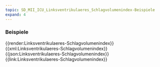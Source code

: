 ```yaml
---
topic: SD_MII_ICU_Linksventrikulaeres_Schlagvolumenindex-Beispiele
expand: 4
---
```

### Beispiele


<tabs>
    <tab title="Übersicht">      
        {{render:Linksventrikulaeres-Schlagvolumenindex}}
    </tab>
    <tab title="XML">      
        {{xml:Linksventrikulaeres-Schlagvolumenindex}}
    </tab>
    <tab title="JSON">
        {{json:Linksventrikulaeres-Schlagvolumenindex}}
    </tab>
    <tab title="Link">
        {{link:Linksventrikulaeres-Schlagvolumenindex}}
    </tab>
</tabs>
